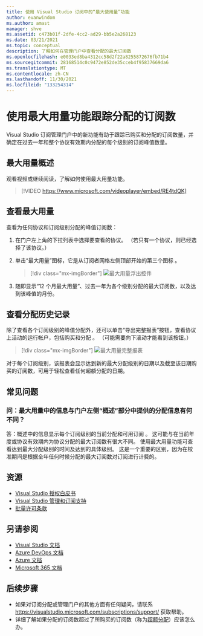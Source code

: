 ```yaml
---
title: 使用 Visual Studio 订阅中的“最大使用量”功能
author: evanwindom
ms.author: amast
manager: shve
ms.assetid: c473b01f-2dfe-4cc2-ad29-bb5e2a268123
ms.date: 03/21/2021
ms.topic: conceptual
description: 了解如何在管理门户中查看分配的最大订阅数
ms.openlocfilehash: e0033ed8ba4312cc58d2f22a8255872676fb71b4
ms.sourcegitcommit: 28168514c0c9472e852de35cceb4f95837669da6
ms.translationtype: MT
ms.contentlocale: zh-CN
ms.lasthandoff: 11/30/2021
ms.locfileid: "133254314"
---
```

# <a name="use-the-maximum-usage-feature-to-track-the-number-of-assigned-subscriptions"></a>使用最大用量功能跟踪分配的订阅数
Visual Studio 订阅管理门户中的新功能有助于跟踪已购买和分配的订阅数量，并确定在过去一年和整个协议有效期内分配的每个级别的订阅峰值数量。 

## <a name="maximum-usage-overview"></a>最大用量概述
观看视频或继续阅读，了解如何使用最大用量功能。 
> [!VIDEO https://www.microsoft.com/videoplayer/embed/RE4tdQK] 

## <a name="view-your-maximum-usage"></a>查看最大用量
查看为任何协议和订阅级别分配的峰值订阅数：
1. 在门户左上角的下拉列表中选择要查看的协议。 （若只有一个协议，则已经选择了该协议。）
2. 单击“最大用量”图标，它是从订阅者网格左侧顶部开始的第三个图标  。  

    > [!div class="mx-imgBorder"]
    > ![最大用量浮出控件](_img/maximum-usage/maximum-usage-menu.png "单击“最大用量”按钮，查看已分配的每种订阅类型的最大数目。")

3. 随即显示“12 个月最大用量”、过去一年为各个级别分配的最大订阅数，以及达到该峰值的月份。    

## <a name="view-your-assignment-history"></a>查看分配历史记录
除了查看各个订阅级别的峰值分配外，还可以单击“导出完整报表”按钮，查看协议上活动的运行帐户，包括购买和分配  。  （可能需要向下滚动才能看到该按钮。）  

> [!div class="mx-imgBorder"]
> ![最大用量完整报表](_img/maximum-usage/maximum-usage-full-report.png "完整报告包含所有订阅购买和分配的记录。")

对于每个订阅级别，该报表会显示达到新的最大分配级别的日期以及截至该日期购买的订阅数，可用于轻松查看任何超额分配的日期。  

## <a name="frequently-asked-questions"></a>常见问题
### <a name="q-how-is-the-information-in-the-maximum-usage-different-from-the-assignment-information-available-in-the-overview-section-on-the-left-side-of-the-portal"></a>问：最大用量中的信息与门户左侧“概述”部分中提供的分配信息有何不同？
答：概述中的信息显示每个订阅级别的当前分配和可用订阅  。  这可能与在当前年度或协议有效期内为协议分配的最大订阅数有很大不同。  使用最大用量功能可查看达到最大分配级别的时间及达到的具体级别。  这是一个重要的区别，因为在校准期间是根据全年任何时候分配的最大订阅数对订阅进行计费的。 

## <a name="resources"></a>资源
- [Visual Studio 授权白皮书](https://visualstudio.microsoft.com/wp-content/uploads/2019/06/Visual-Studio-Licensing-Whitepaper-May-2019.pdf)
- [Visual Studio 管理和订阅支持](https://aka.ms/vsadminhelp)
- [批量许可条款](https://www.microsoft.com/licensing/product-licensing/products.aspx)

## <a name="see-also"></a>另请参阅
- [Visual Studio 文档](/visualstudio/)
- [Azure DevOps 文档](/azure/devops/)
- [Azure 文档](/azure/)
- [Microsoft 365 文档](/microsoft-365/)

## <a name="next-steps"></a>后续步骤
- 如果对订阅分配或管理门户的其他方面有任何疑问，请联系 https://visualstudio.microsoft.com/subscriptions/support/ 获取帮助。 
- 详细了解如果分配的订阅数超过了所购买的订阅数（称为[超额分配](handle-overclaimed-license.md)）应该怎么办。